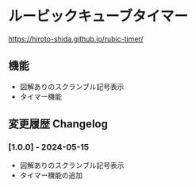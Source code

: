 # ルービックキューブタイマー

https://hiroto-shida.github.io/rubic-timer/

## 機能

- 図解ありのスクランブル記号表示
- タイマー機能

## 変更履歴 Changelog

### [1.0.0] - 2024-05-15

- 図解ありのスクランブル記号表示
- タイマー機能の追加

